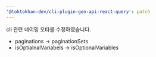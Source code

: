 ```yaml
---
'@toktokhan-dev/cli-plugin-gen-api-react-query': patch
---
```


cli 관련 네이밍 오타를 수정하였습니다.

- paginations -> paginationSets
- isOptialnalVariabels -> isOptionalVariables
